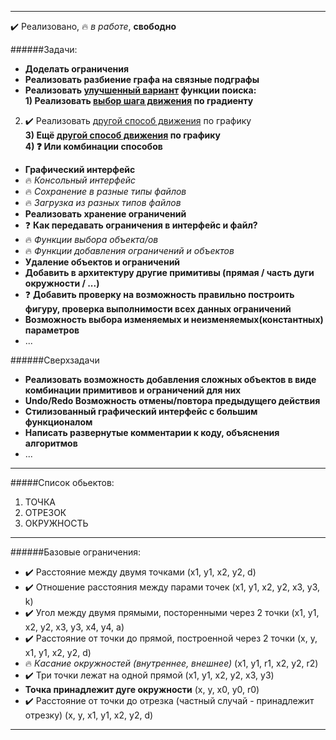 --------------------

:heavy_check_mark: Реализовано, :fire: *в работе*, **свободно**

######Задачи:

* **Доделать ограничения**
* **Реализовать разбиение графа на связные подграфы**
* **Реализовать [улучшенный вариант](http://www.exponenta.ru/educat/systemat/krushel/lab_exemp/1.asp) функции поиска:**   
 **1) Реализовать [выбор шага движения](http://www.machinelearning.ru/wiki/index.php?title=%D0%9C%D0%B5%D1%82%D0%BE%D0%B4_%D0%B3%D1%80%D0%B0%D0%B4%D0%B8%D0%B5%D0%BD%D1%82%D0%BD%D0%BE%D0%B3%D0%BE_%D1%81%D0%BF%D1%83%D1%81%D0%BA%D0%B0) по градиенту**  
 2) :heavy_check_mark: Реализовать [другой способ движения](https://ru.wikipedia.org/wiki/%D0%9C%D0%B5%D1%82%D0%BE%D0%B4_%D0%9D%D1%8C%D1%8E%D1%82%D0%BE%D0%BD%D0%B0) по графику   
 **3) Ещё [другой способ движения](http://www.machinelearning.ru/wiki/index.php?title=%D0%9C%D0%B5%D1%82%D0%BE%D0%B4_%D0%B7%D0%BE%D0%BB%D0%BE%D1%82%D0%BE%D0%B3%D0%BE_%D1%81%D0%B5%D1%87%D0%B5%D0%BD%D0%B8%D1%8F._%D0%A1%D0%B8%D0%BC%D0%BC%D0%B5%D1%82%D1%80%D0%B8%D1%87%D0%BD%D1%8B%D0%B5_%D0%BC%D0%B5%D1%82%D0%BE%D0%B4%D1%8B) по графику**   
 **4) :question: Или комбинации способов**
* **Графический интерфейс**
* :fire: *Консольный интерфейс*
* :fire: *Сохранение в разные типы файлов*
* :fire: *Загрузка из разных типов файлов*
* **Реализовать хранение ограничений**
* :question: **Как передавать ограничения в интерфейс и файл?**
* :fire: *Функции выбора объекта/ов*
* :fire: *Функции добавления ограничений и объектов*
* **Удаление объектов и ограничений**
* **Добавить в архитектуру другие примитивы (прямая / часть дуги окружности / ...)**
* :question: **Добавить проверку на возможность правильно построить фигуру, проверка выполнимости всех данных ограничений**
* **Возможность выбора изменяемых и неизменяемых(константных) параметров**
* ...

######Сверхзадачи
* **Реализовать возможность добавления сложных объектов в виде комбинации примитивов и ограничений для них**
* **Undo/Redo Возможность отмены/повтора предыдущего действия**
* **Стилизованный графический интерфейс с большим функционалом**
* **Написать развернутые комментарии к коду, объяснения алгоритмов**
* ...

-------------------
#####Список обьектов:
1. ТОЧКА
2. ОТРЕЗОК
3. ОКРУЖНОСТЬ

--------------------
######Базовые ограничения:

* :heavy_check_mark: Расстояние между двумя точками (x1, y1, x2, y2, d)  
* :heavy_check_mark: Отношение расстояния между парами точек (x1, y1, x2, y2, x3, y3, k)  
* :heavy_check_mark: Угол между двумя прямыми, посторенными через 2 точки (x1, y1, x2, y2, x3, y3, x4, y4, a)  
* :heavy_check_mark: Расстояние от точки до прямой, построенной через 2 точки (x, y, x1, y1, x2, y2, d)  
* :fire: *Касание окружностей (внутреннее, внешнее)* (x1, y1, r1, x2, y2, r2)  
* :heavy_check_mark: Три точки лежат на одной прямой (x1, y1, x2, y2, x3, y3)  
* **Точка принадлежит дуге окружности** (x, y, x0, y0, r0)  
* :heavy_check_mark: Расстояние от точки до отрезка (частный случай - принадлежит отрезку) (x, y, x1, y1, x2, y2, d)  

--------------------

